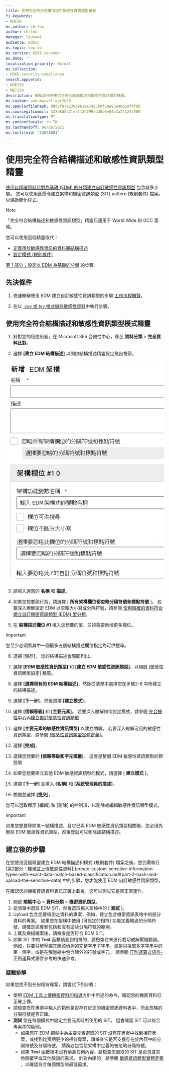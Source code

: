 ```yaml
---
title: 使用完全符合結構描述和敏感性資訊類型精靈
f1.keywords:
- NOCSH
ms.author: chrfox
author: chrfox
manager: laurawi
audience: Admin
ms.topic: how-to
ms.service: O365-seccomp
ms.date: ''
localization_priority: Normal
ms.collection:
- M365-security-compliance
search.appverid:
- MOE150
- MET150
description: 瞭解如何使用完全符合結構描述和敏感性資訊類型精靈。
ms.custom: seo-marvel-apr2020
ms.openlocfilehash: d9d6f870239b963ee7483b9f08e93e40b10f4f0b
ms.sourcegitcommit: 337e8d8a2fee112d799edd8a0e04b3a2f124f900
ms.translationtype: MT
ms.contentlocale: zh-TW
ms.lasthandoff: 06/10/2021
ms.locfileid: "52878001"
---
```

# <a name="use-the-exact-data-match-schema-and-sensitive-information-type-wizard"></a>使用完全符合結構描述和敏感性資訊類型精靈

[使用以精確資料比對為基礎 (EDM) 的分類建立自訂敏感性資訊類型](create-custom-sensitive-information-types-with-exact-data-match-based-classification.md) 包含諸多步驟。  您可以使用此嚮導建立架構和機密資訊類型 (SIT) pattern (規則套件) 檔案，以協助簡化程式。

> [!NOTE]
> 「完全符合結構描述和敏感性資訊類型」精靈只適用于 World Wide 和 GCC 雲端。

您可以使用這個精靈取代：

- [定義用於敏感性資訊的資料庫結構描述](create-custom-sensitive-information-types-with-exact-data-match-based-classification.md#define-the-schema-for-your-database-of-sensitive-information)
- [設定模式 (規則套件)](create-custom-sensitive-information-types-with-exact-data-match-based-classification.md#set-up-a-rule-package)

[第 1 部分：設定以 EDM 為基礎的分類](create-custom-sensitive-information-types-with-exact-data-match-based-classification.md#part-1-set-up-edm-based-classification) 的步驟。

## <a name="pre-requisites"></a>先決條件

1. 快速瞭解使用 EDM 建立自訂敏感性資訊類型的步驟 [工作流程概覽](create-custom-sensitive-information-types-with-exact-data-match-based-classification.md#the-work-flow-at-a-glance)。

2. 在以 [.csv 或 tsv 格式儲存敏感性資料](create-custom-sensitive-information-types-with-exact-data-match-based-classification.md#save-sensitive-data-in-csv-or-tsv-format)中執行步驟。

## <a name="use-the-exact-data-match-schema-and-sensitive-information-type-pattern-wizard"></a>使用完全符合結構描述和敏感性資訊類型模式精靈

1. 針對您的租使用者，在 Microsoft 365 合規性中心，移至 **資料分類** > **完全資料比對**。

2. 選擇 **[建立 EDM 結構描述]** 以開啟結構描述精靈設定飛出視窗。

![EDM 結構描述建立精靈設定飛出視窗](../media/edm-schema-wizard-1.png)

3. 請填入適當的 **名稱** 和 **描述**。

4. 如果您想要該行為，請選擇 [ **所有架構欄位都忽略分隔符號和標點符號** ]。 若要深入瞭解設定 EDM 以忽略大小寫或分隔符號，請參閱 [使用精確的資料符合建立自訂機密資訊類型 (EDM) 型分類](create-custom-sensitive-information-types-with-exact-data-match-based-classification.md)。

5. 在 **結構描述欄位 #1** 填入您想要的值，並視需要新增更多欄位。 

> [!IMPORTANT]
> 您至少必須將其中一個最多五個結構描述欄位指定為可供搜尋。

6. 選擇 [儲存]。 您的結構描述會隨即列出。

7. 選擇 **[EDM 敏感性資訊類型]** 和 **[建立 EDM 敏感性資訊類型]**，以開啟 [敏感性資訊類型設定] 精靈。

8. 選擇 **[選擇現有的 EDM 結構描述]**，然後從清單中選擇您在步驟2-6 中所建立的結構描述。

9. 選擇 **[下一步]**，然後選擇 **[建立模式]**。

10. 選擇 **[信賴等級]** 和 **[主要元素]**。  若要深入瞭解如何設定模式，請參閱 [在合規性中心內建立自訂敏感性資訊類型](create-a-custom-sensitive-information-type.md)

11.  選擇 **[主要元素的敏感性資訊類型]** 以建立關聯。 若要深入瞭解可用的敏感性資訊類型，請參閱 [[敏感性資訊類型實體定義]](sensitive-information-type-entity-definitions.md)。

12. 選擇 **[完成]**。

13. 選擇您想要的 **[信賴等級和字元概量]**。  這會是整個 EDM 敏感性資訊類型的預設值

13. 如果您想要建立其他 EDM 敏感資訊類型的模式，請選擇 [ **建立模式** ]。

14. 選擇 **[下一步]** 並填入 **[名稱]** 和 **[系統管理員的描述]**。

15. 檢閱並選擇 **[提交]**。

您可以選取顯示 [編輯] 和 [刪除] 的控制項，以刪除或編輯敏感性資訊類型模式。

> [!IMPORTANT]
> 如果您想要移除某一結構描述，且它已與 EDM 敏感性資訊類型相關聯，您必須先刪除 EDM 敏感性資訊類型，然後您就可以刪除該結構描述。

## <a name="post-creation-steps"></a>建立後的步驟

在您使用這個精靈建立 EDM 結構描述和模式 (規則套件) 檔案之後，您仍需執行 [第2部分：雜湊並上傳敏感性資料]](create-custom-sensitive-information-types-with-exact-data-match-based-classification.md#part-2-hash-and-upload-the-sensitive-data) 中的步驟，您才能使用 EDM 自訂敏感性資訊類型。

在確認您的機密資訊資料表已正確上載後，您可以測試它是否正常運作。

1. 開啟 **規範中心**  >  **資料分類**  >  **機密資訊類型**。
2. 從清單中選取 EDM SIT，然後選取飛入窗格中的 [ **測試** ]。 
3. Upload 包含您要偵測之資料的專案，例如，建立包含機密資訊表格中的部分資料的專案。 如果您在架構中使用 [可設定的相符] 功能定義略過的分隔符號，請確定該專案包括和沒有這些分隔符號的範例。
4. 上載及掃描檔案後，請檢查是否符合 EDM SIT。
5. 如果 SIT 中的 **Test** 函數偵測到相符的，請檢查它未進行裁切或解壓縮錯誤。 例如，只要只解壓縮其應該偵測的完整字串子字串，或是只拾取多字字串中的第一個字，或是在解壓縮中包含額外的符號或字元。 請參閱 [正則運算式語言-](/dotnet/standard/base-types/regular-expression-language-quick-reference) 正則運算式語言參考的快速參考。 

### <a name="troubleshooting"></a>疑難排解

如果您找不到任何相符專案，請嘗試下列步驟：
- 使用 [EDM 工具上傳機密資料的指導](create-custom-sensitive-information-types-with-exact-data-match-based-classification.md)方針中所述的命令，確認您的機密資料已正確上傳。
- 請檢查您在專案中輸入的範例是否存在於您的機密資訊資料表中，而且忽略的分隔符號是否正確。
- **測試** 您在每個模式中設定主要元素時所使用的 SIT。 這會確認 SIT 可以符合專案中的範例。 
  -  如果您在 EDM 類型中為主要元素選取的 SIT 沒有在專案中找到相符專案，或找到比預期更少的相符專案，請檢查它是否支援存在於內容中的分隔符號及分隔符號。 請務必包含您架構中定義的被忽略分隔符號。 
  -  如果 **Test** 函數根本沒有偵測任何內容，請檢查您選取的 SIT 是否包含其他關鍵字或其他驗證的需求。 針對內建的，請參閱 [敏感資訊類型實體定義](sensitive-information-type-entity-definitions.md) ，以確認符合每個類型的最低需求。
